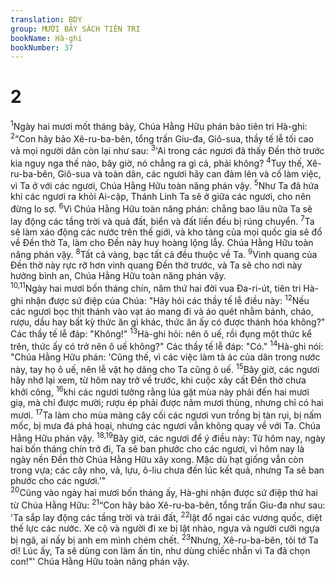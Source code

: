 ```yaml
---
translation: BDY
group: MƯỜI BẢY SÁCH TIÊN TRI
bookName: Hà-ghi 
bookNumber: 37
---
```


<div class="title"><h1>2</h1></div>
<span class="verse ag_2_1"><sup>1</sup>Ngày hai mươi mốt tháng bảy, Chúa Hằng Hữu phán bảo tiên tri Hà-ghi: </span>
<span class="verse ag_2_2"><sup>2</sup>“Con hãy bảo Xê-ru-ba-bên, tổng trấn Giu-đa, Giô-sua, thầy tế lễ tối cao và mọi người dân còn lại như sau: </span>
<span class="verse ag_2_3"><sup>3</sup>&#39;Ai trong các ngươi đã thấy Đền thờ trước kia nguy nga thế nào, bây giờ, nó chẳng ra gì cả, phải không? </span>
<span class="verse ag_2_4"><sup>4</sup>Tuy thế, Xê-ru-ba-bên, Giô-sua và toàn dân, các ngươi hãy can đảm lên và cố làm việc, vì Ta ở với các ngươi, Chúa Hằng Hữu toàn năng phán vậy. </span>
<span class="verse ag_2_5"><sup>5</sup>Như Ta đã hứa khi các ngươi ra khỏi Ai-cập, Thánh Linh Ta sẽ ở giữa các ngươi, cho nên đừng lo sợ. </span>
<span class="verse ag_2_6"><sup>6</sup>Vì Chúa Hằng Hữu toàn năng phán: chẳng bao lâu nữa Ta sẽ lay động các tầng trời và quả đất, biển và đất liền đều bị rúng chuyển. </span>
<span class="verse ag_2_7"><sup>7</sup>Ta sẽ làm xáo động các nước trên thế giới, và kho tàng của mọi quốc gia sẽ đổ về Đền thờ Ta, làm cho Đền này huy hoàng lộng lẫy. Chúa Hằng Hữu toàn năng phán vậy. </span>
<span class="verse ag_2_8"><sup>8</sup>Tất cả vàng, bạc tất cả đều thuộc về Ta. </span>
<span class="verse ag_2_9"><sup>9</sup>Vinh quang của Đền thờ này rực rỡ hơn vinh quang Đền thờ trước, và Ta sẽ cho nơi này hưởng bình an, Chúa Hằng Hữu toàn năng phán vậy.<br/></span>
<span class="verse ag_2_10 ag_2_11"><sup>10,11</sup>Ngày hai mươi bốn tháng chín, năm thứ hai đời vua Đa-ri-út, tiên tri Hà-ghi nhận được sứ điệp của Chúa: &#34;Hãy hỏi các thầy tế lễ điều này: </span>
<span class="verse ag_2_12"><sup>12</sup>Nếu các ngươi bọc thịt thánh vào vạt áo mang đi và áo quét nhằm bánh, cháo, rượu, dầu hay bất kỳ thức ăn gì khác, thức ăn ấy có được thánh hóa không?&#34; Các thầy tế lễ đáp: &#34;Không!&#34; </span>
<span class="verse ag_2_13"><sup>13</sup>Hà-ghi hỏi: nên ô uế, rồi đụng một thức kể trên, thức ấy có trở nên ô uế không?&#34; Các thầy tế lễ đáp: &#34;Có.&#34; </span>
<span class="verse ag_2_14"><sup>14</sup>Hà-ghi nói: &#34;Chúa Hằng Hữu phán: &#39;Cũng thế, vì các việc làm tà ác của dân trong nước này, tay họ ô uế, nên lễ vật họ dâng cho Ta cũng ô uế. </span>
<span class="verse ag_2_15"><sup>15</sup>Bây giờ, các ngươi hãy nhớ lại xem, từ hôm nay trở về trước, khi cuộc xây cất Đền thờ chưa khởi công, </span>
<span class="verse ag_2_16"><sup>16</sup>khi các ngươi tưởng rằng lúa gặt mùa này phải đến hai mươi giạ, mà chỉ được mười; rượu ép phải được năm mươi thùng, nhưng chỉ có hai mươi. </span>
<span class="verse ag_2_17"><sup>17</sup>Ta làm cho mùa màng cây cối các ngươi vun trồng bị tàn rụi, bị nấm mốc, bị mưa đá phá hoại, nhưng các ngươi vẫn không quay về với Ta. Chúa Hằng Hữu phán vậy. </span>
<span class="verse ag_2_18 ag_2_19"><sup>18,19</sup>Bây giờ, các ngươi để ý điều này: Từ hôm nay, ngày hai bốn tháng chín trở đi, Ta sẽ ban phước cho các ngươi, vì hôm nay là ngày nền Đền thờ Chúa Hằng Hữu xây xong. Mặc dù hạt giống vẫn còn trong vựa; các cây nho, vả, lựu, ô-liu chưa đến lúc kết quả, nhưng Ta sẽ ban phước cho các ngươi.&#39;&#34;<br/></span>
<span class="verse ag_2_20"><sup>20</sup>Cũng vào ngày hai mươi bốn tháng ấy, Hà-ghi nhận được sứ điệp thứ hai từ Chúa Hằng Hữu: </span>
<span class="verse ag_2_21"><sup>21</sup>“Con hãy bảo Xê-ru-ba-bên, tổng trấn Giu-đa như sau: &#39;Ta sắp lay động các tầng trời và trái đất, </span>
<span class="verse ag_2_22"><sup>22</sup>lật đổ ngai các vương quốc, diệt thế lực các nước. Xe cộ và người đi xe bị lật nhào, ngựa và người cưỡi ngựa bị ngã, ai nấy bị anh em mình chém chết. </span>
<span class="verse ag_2_23"><sup>23</sup>Nhưng, Xê-ru-ba-bên, tôi tớ Ta ơi! Lúc ấy, Ta sẽ dùng con làm ấn tín, như dùng chiếc nhẫn vì Ta đã chọn con!&#34;&#39; Chúa Hằng Hữu toàn năng phán vậy.</span>
